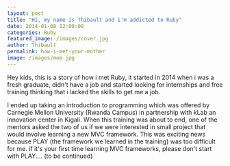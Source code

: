 ```yaml
---
layout: post
title: "Hi, my name is Thibault and i'm addicted to Ruby"
date: 2014-01-08 12:00:00
categories: Ruby
featured_image: /images/cover.jpg
author: Thibault
permalink: how-i-met-your-mother
image: /images/mom.jpg
---
```


Hey kids, this is a story of how i met Ruby, it started in 2014 when i was a fresh graduate, didn't have a job and started looking for internships and free training thinking that i lacked the skills to get me a job.

I ended up taking an introduction to programming which was offered by Carnegie Mellon University (Rwanda Campus) in partnership with kLab an innovation center in Kigali. When this training was about to end, one of the mentors asked the two of us if we were interested in small project that would involve learning a new MVC framework. This was exciting news because PLAY (the framework we learned in the training) was too difficult for me. if it's your first time learning MVC frameworks, please don't start with PLAY.... (to be continued)